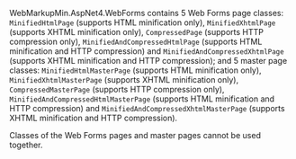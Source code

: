 WebMarkupMin.AspNet4.WebForms contains 5 Web Forms page classes: `MinifiedHtmlPage` (supports HTML minification only), `MinifiedXhtmlPage` (supports XHTML minification only), `CompressedPage` (supports HTTP compression only), `MinifiedAndCompressedHtmlPage` (supports HTML minification and HTTP compression) and `MinifiedAndCompressedXhtmlPage` (supports XHTML minification and HTTP compression); and 5 master page classes: `MinifiedHtmlMasterPage` (supports HTML minification only), `MinifiedXhtmlMasterPage` (supports XHTML minification only), `CompressedMasterPage` (supports HTTP compression only), `MinifiedAndCompressedHtmlMasterPage` (supports HTML minification and HTTP compression) and `MinifiedAndCompressedXhtmlMasterPage` (supports XHTML minification and HTTP compression).

Classes of the Web Forms pages and master pages cannot be used together.